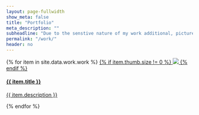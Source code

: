 ```yaml
---
layout: page-fullwidth
show_meta: false
title: "Portfolio"
meta_description: ""
subheadline: "Due to the senstive nature of my work additional, pictures of the application of artwork can be provided through a secure format."
permalink: "/work/"
header: no
---
```

<!-- this pulls in projects from _data/work.json -->
 <div class="grid">
  <!-- width of .grid-sizer used for columnWidth -->
   <div class="grid-sizer"></div>
   <div class="grid-item"></div>
   <div class="grid-item grid-item--width2"></div>
    {% for item in site.data.work.work %}
        <a href="{{ site.url }}{{ site.baseurl }}/work/{{item.title | slugify}}.html">
 {% if item.thumb.size != 0  %}      
 <img class="item-img" src="{{ site.url }}{{ site.baseurl }}/images/{{item.thumb}}">
 {% endif %}
            <div class="item-meta">
          <h4 class="item-title">{{ item.title }}</h4>
          <p class="item-description">{{ item.description }}</p>
          </div>
     </a> 
  {% endfor %}
 </div>
